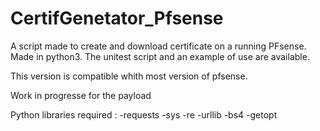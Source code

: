 # CertifGenetator_Pfsense
A script made to create and download certificate on a running PFsense.
Made in python3.
The unitest script and an example of use are available.

This version is compatible whith most version of pfsense.
 
Work in progresse for the payload

Python libraries required : 
-requests
-sys
-re
-urllib
-bs4 
-getopt
